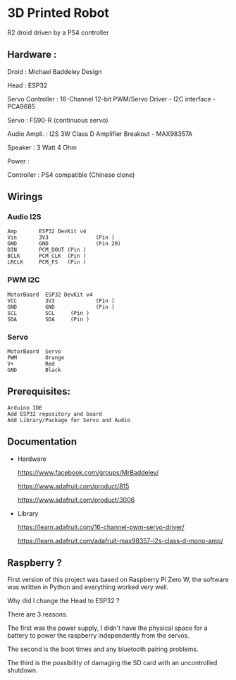 # 3D Printed Robot
R2 droid driven by a PS4 controller

## Hardware :
Droid : Michael Baddeley Design

Head : ESP32

Servo Controller : 16-Channel 12-bit PWM/Servo Driver - I2C interface - PCA9685 

Servo : FS90-R (continuous servo)

Audio Ampli. : I2S 3W Class D Amplifier Breakout - MAX98357A

Speaker : 3 Watt 4 Ohm

Power : 

Controller : PS4 compatible (Chinese clone)


## Wirings

### Audio I2S
```
Amp       ESP32 DevKit v4
Vin       3V3               (Pin )
GND       GND               (Pin 20)
DIN       PCM_DOUT (Pin )
BCLK      PCM_CLK  (Pin )
LRCLK     PCM_FS   (Pin )
```
### PWM I2C
```
MotorBoard  ESP32 DevKit v4
VCC         3V3             (Pin )
GND         GND             (Pin )
SCL         SCL     (Pin )
SDA         SDA     (Pin )
```
### Servo
```
MotorBoard  Servo
PWM         Orange
V+          Red
GND         Black
```


## Prerequisites:

```
Arduino IDE
Add ESP32 repository and board
Add Library/Package for Servo and Audio
```


## Documentation

* Hardware

  https://www.facebook.com/groups/MrBaddeley/

  https://www.adafruit.com/product/815
  
  https://www.adafruit.com/product/3006
 
* Library

  https://learn.adafruit.com/16-channel-pwm-servo-driver/
  
  https://learn.adafruit.com/adafruit-max98357-i2s-class-d-mono-amp/


## Raspberry ?

First version of this project was based on Raspberry Pi Zero W, the software was written in Python and everything worked very well. 

Why did I change the Head to ESP32 ?

There are 3 reasons. 

The first was the power supply, I didn't have the physical space for a battery to power the raspberry independently from the servos.

The second is the boot times and any bluetooth pairing problems. 

The third is the possibility of damaging the SD card with an uncontrolled shutdown.
